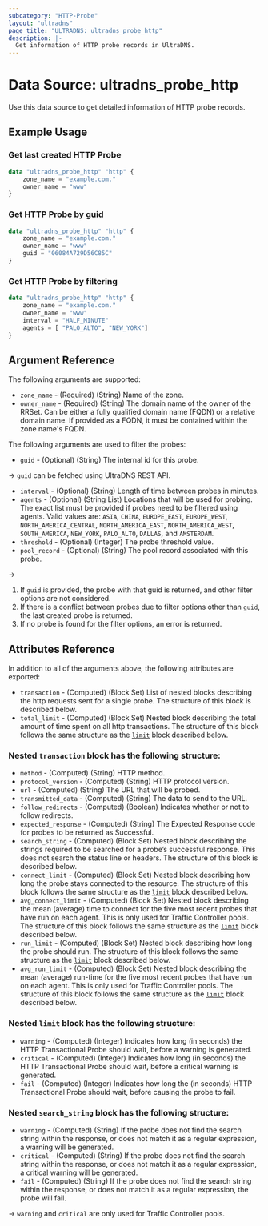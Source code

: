 ```yaml
---
subcategory: "HTTP-Probe"
layout: "ultradns"
page_title: "ULTRADNS: ultradns_probe_http"
description: |-
  Get information of HTTP probe records in UltraDNS.
---
```


# Data Source: ultradns_probe_http

Use this data source to get detailed information of HTTP probe records.

## Example Usage

### Get last created HTTP Probe

```terraform
data "ultradns_probe_http" "http" {
    zone_name = "example.com."
    owner_name = "www"
}
```

### Get HTTP Probe by guid

```terraform
data "ultradns_probe_http" "http" {
    zone_name = "example.com."
    owner_name = "www"
    guid = "06084A729D56C85C"
}
```

### Get HTTP Probe by filtering

```terraform
data "ultradns_probe_http" "http" {
    zone_name = "example.com."
    owner_name = "www"
    interval = "HALF_MINUTE"
	agents = [ "PALO_ALTO", "NEW_YORK"]
}
```

## Argument Reference

The following arguments are supported:

* `zone_name` - (Required) (String) Name of the zone.
* `owner_name` - (Required) (String) The domain name of the owner of the RRSet. Can be either a fully qualified domain name (FQDN) or a relative domain name. If provided as a FQDN, it must be contained within the zone name's FQDN.

The following arguments are used to filter the probes:

* `guid` - (Optional) (String) The internal id for this probe.

-> `guid` can be fetched using UltraDNS REST API.

* `interval` - (Optional) (String) Length of time between probes in minutes.
* `agents` - (Optional) (String List) Locations that will be used for probing. The exact list must be provided if probes need to be filtered using agents. Valid values are: `ASIA`, `CHINA`, `EUROPE_EAST`, `EUROPE_WEST`, `NORTH_AMERICA_CENTRAL`, `NORTH_AMERICA_EAST`, `NORTH_AMERICA_WEST`, `SOUTH_AMERICA`, `NEW_YORK`, `PALO_ALTO`, `DALLAS`, and `AMSTERDAM`.
* `threshold` - (Optional) (Integer) The probe threshold value.
* `pool_record` - (Optional) (String) The pool record associated with this probe.

->
1) If `guid` is provided, the probe with that guid is returned, and other filter options are not considered.</br>
2) If there is a conflict between probes due to filter options other than `guid`, the last created probe is returned.</br>
3) If no probe is found for the filter options, an error is returned.  

## Attributes Reference

In addition to all of the arguments above, the following attributes are exported:

* `transaction` - (Computed) (Block Set) List of nested blocks describing the http requests sent for a single probe. The structure of this block is described below.
* `total_limit` - (Computed) (Block Set) Nested block describing the total amount of time spent on all http transactions. The structure of this block follows the same structure as the [`limit`](#nested-limit-block-has-the-following-structure) block described below.

### Nested `transaction` block has the following structure:

* `method` - (Computed) (String) HTTP method.
* `protocol_version` - (Computed) (String) HTTP protocol version.
* `url` - (Computed) (String) The URL that will be probed.
* `transmitted_data` - (Computed) (String) The data to send to the URL.
* `follow_redirects` - (Computed) (Boolean) Indicates whether or not to follow redirects.
* `expected_response` - (Computed) (String) The Expected Response code for probes to be returned as Successful.
* `search_string` - (Computed) (Block Set) Nested block describing the strings required to be searched for a probe’s successful response. This does not search the status line or headers. The structure of this block is described below.
* `connect_limit` - (Computed) (Block Set) Nested block describing how long the probe stays connected to the resource. The structure of this block follows the same structure as the [`limit`](#nested-limit-block-has-the-following-structure) block described below.
* `avg_connect_limit` - (Computed) (Block Set) Nested block describing the mean (average) time to connect for the five most recent probes that have run on each agent. This is only used for Traffic Controller pools. The structure of this block follows the same structure as the [`limit`](#nested-limit-block-has-the-following-structure) block described below.
* `run_limit` - (Computed) (Block Set) Nested block describing how long the probe should run. The structure of this block follows the same structure as the [`limit`](#nested-limit-block-has-the-following-structure) block described below.
* `avg_run_limit` - (Computed) (Block Set) Nested block describing the mean (average) run-time for the five most recent probes that have run on each agent. This is only used for Traffic Controller pools. The structure of this block follows the same structure as the [`limit`](#nested-limit-block-has-the-following-structure) block described below.

### Nested `limit` block has the following structure:

* `warning` - (Computed) (Integer) Indicates how long (in seconds) the HTTP Transactional Probe should wait, before a warning is generated.
* `critical` - (Computed) (Integer) Indicates how long (in seconds) the HTTP Transactional Probe should wait, before a critical warning is generated.
* `fail` - (Computed) (Integer) Indicates how long the (in seconds) HTTP Transactional Probe should wait, before causing the probe to fail.

### Nested `search_string` block has the following structure:

* `warning` - (Computed) (String) If the probe does not find the search string within the response, or does not match it as a regular expression, a warning will be generated. 
* `critical` - (Computed) (String) If the probe does not find the search string within the response, or does not match it as a regular expression, a critical warning will be generated.
* `fail` - (Computed) (String) If the probe does not find the search string within the response, or does not match it as a regular expression, the probe will fail.

-> `warning` and `critical` are only used for Traffic Controller pools.

